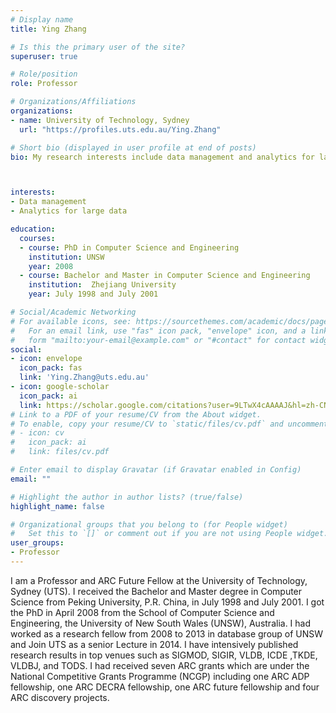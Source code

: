 ```yaml
---
# Display name
title: Ying Zhang

# Is this the primary user of the site?
superuser: true

# Role/position
role: Professor

# Organizations/Affiliations
organizations:
- name: University of Technology, Sydney
  url: "https://profiles.uts.edu.au/Ying.Zhang"

# Short bio (displayed in user profile at end of posts)
bio: My research interests include data management and analytics for large data, especially for graph/network, spatial-temporal and image data.



interests:
- Data management
- Analytics for large data

education:
  courses:
  - course: PhD in Computer Science and Engineering
    institution: UNSW
    year: 2008
  - course: Bachelor and Master in Computer Science and Engineering
    institution:  Zhejiang University
    year: July 1998 and July 2001

# Social/Academic Networking
# For available icons, see: https://sourcethemes.com/academic/docs/page-builder/#icons
#   For an email link, use "fas" icon pack, "envelope" icon, and a link in the
#   form "mailto:your-email@example.com" or "#contact" for contact widget.
social:
- icon: envelope
  icon_pack: fas
  link: 'Ying.Zhang@uts.edu.au'
- icon: google-scholar
  icon_pack: ai
  link: https://scholar.google.com/citations?user=9LTwX4cAAAAJ&hl=zh-CN
# Link to a PDF of your resume/CV from the About widget.
# To enable, copy your resume/CV to `static/files/cv.pdf` and uncomment the lines below.
# - icon: cv
#   icon_pack: ai
#   link: files/cv.pdf

# Enter email to display Gravatar (if Gravatar enabled in Config)
email: ""

# Highlight the author in author lists? (true/false)
highlight_name: false

# Organizational groups that you belong to (for People widget)
#   Set this to `[]` or comment out if you are not using People widget.
user_groups:
- Professor
---
```


I am a Professor  and ARC Future Fellow at the University of Technology, Sydney (UTS). I received the Bachelor and Master degree in Computer Science from Peking University, P.R. China, in July 1998 and July 2001. I got the PhD in April 2008 from the School of Computer Science and Engineering, the University of New South Wales (UNSW), Australia. I had worked as a research fellow from 2008 to 2013 in database group of UNSW and Join UTS as  a senior Lecture in 2014.  I have intensively published  research results in top venues such as  SIGMOD, SIGIR, VLDB, ICDE ,TKDE, VLDBJ,  and TODS. I had received seven ARC grants which are under the National Competitive Grants Programme (NCGP) including one ARC ADP fellowship, one ARC DECRA fellowship, one ARC future fellowship and four ARC discovery projects.